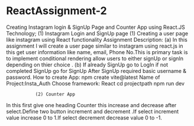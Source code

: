 ﻿# ReactAssignment-2
 
Creating Instagram login & SignUp Page and Counter App using React.JS Technology;
                 (1) Instagram Login and SignUp page
(1) Creating a user page like instagram using React functionality
Assignment Description: (a) In this assignment I will create a user page similar to instagram using react.js in this get user information like name, email, Phone No.This is primary task is to implement conditional rendering allow users to either signUp or signIn depending on thier choice .
(b) If already SignUp go to LogIn if not completed SignUp go for SignUp After SignUp required basic username & password.
How to create App:
npm create vite@latest
Name of Project:Insta_Auth
Choose framework: React
cd projectpath
npm run dev

               (2) Counter App
In this first give one heading Counter this increase and decrease after select.Define two button increment and decrement .If select increment value increase 0 to 1.If select decrement decrease value 0 to -1.
